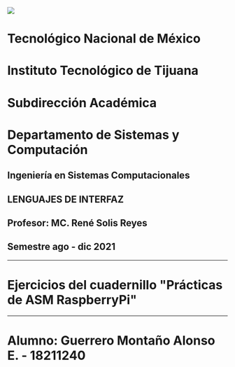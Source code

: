 ![](https://github.com/tectijuana/programasdecpp-agro07/blob/63a183d947300d5911d3b40f6ff39750001fed34/imagen/portadatcnm.png)

#    Tecnológico Nacional de México
#   Instituto Tecnológico de Tijuana
#        Subdirección Académica
# Departamento de Sistemas y Computación
##  Ingeniería en Sistemas Computacionales
##        LENGUAJES DE INTERFAZ
##   Profesor: MC. René Solis Reyes
##     Semestre ago - dic 2021
----
# Ejercicios del cuadernillo "Prácticas de ASM RaspberryPi"
----

# Alumno: Guerrero Montaño Alonso E. - 18211240
